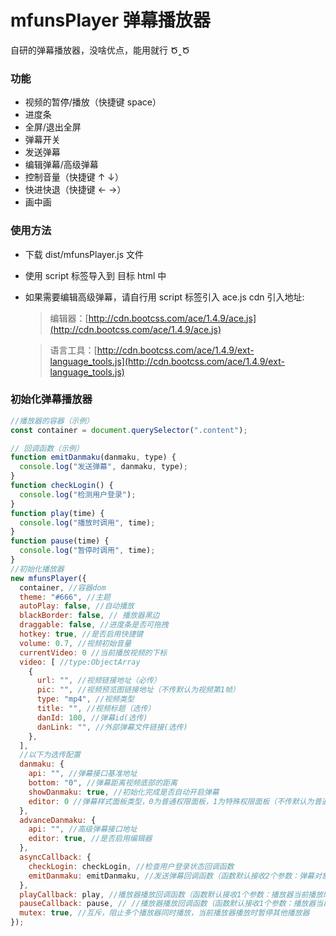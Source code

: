 # mfunsPlayer 弹幕播放器

自研的弹幕播放器，没啥优点，能用就行 Ծ‸Ծ

### 功能

- 视频的暂停/播放（快捷键 space）
- 进度条
- 全屏/退出全屏
- 弹幕开关
- 发送弹幕
- 编辑弹幕/高级弹幕
- 控制音量（快捷键 ↑ ↓）
- 快进快退（快捷键 ← →）
- 画中画

### 使用方法

- 下载 dist/mfunsPlayer.js 文件
- 使用 script 标签导入到 目标 html 中

- 如果需要编辑高级弹幕，请自行用 script 标签引入 ace.js
  cdn 引入地址:

  > 编辑器：[http://cdn.bootcss.com/ace/1.4.9/ace.js](http://cdn.bootcss.com/ace/1.4.9/ace.js)

  > 语言工具：[http://cdn.bootcss.com/ace/1.4.9/ext-language_tools.js](http://cdn.bootcss.com/ace/1.4.9/ext-language_tools.js)

### 初始化弹幕播放器

```js
//播放器的容器（示例）
const container = document.querySelector(".content");

// 回调函数（示例）
function emitDanmaku(danmaku, type) {
  console.log("发送弹幕", danmaku, type);
}
function checkLogin() {
  console.log("检测用户登录");
}
function play(time) {
  console.log("播放时调用", time);
}
function pause(time) {
  console.log("暂停时调用", time);
}
//初始化播放器
new mfunsPlayer({
  container, //容器dom
  theme: "#666", //主题
  autoPlay: false, //自动播放
  blackBorder: false, // 播放器黑边
  draggable: false, //进度条是否可拖拽
  hotkey: true, //是否启用快捷键
  volume: 0.7, //视频初始音量
  currentVideo: 0 //当前播放视频的下标
  video: [ //type:ObjectArray
    {
      url: "", //视频链接地址（必传）
      pic: "", //视频预览图链接地址（不传默认为视频第1帧）
      type: "mp4", //视频类型
      title: "", //视频标题（选传）
      danId: 100, //弹幕id(选传)
      danLink: "", //外部弹幕文件链接(选传)
    },
  ],
  //以下为选传配置
  danmaku: {
    api: "", //弹幕接口基准地址
    bottom: "0", //弹幕距离视频底部的距离
    showDanmaku: true, //初始化完成是否自动开启弹幕
    editor: 0 //弹幕样式面板类型，0为普通权限面板，1为特殊权限面板（不传默认为普通权限面板）
  },
  advanceDanmaku: {
    api: "", //高级弹幕接口地址
    editor: true, //是否启用编辑器
  },
  asyncCallback: {
    checkLogin: checkLogin, //检查用户登录状态回调函数
    emitDanmaku: emitDanmaku, //发送弹幕回调函数（函数默认接收2个参数：弹幕对象，弹幕类型）如： (danmaku,type)=>{}
  },
  playCallback: play, //播放器播放回调函数（函数默认接收1个参数：播放器当前播放时间）如： (currentTime)=>{}
  pauseCallback: pause, // //播放器播放回调函数（函数默认接收1个参数：播放器当前播放时间）如： (currentTime)=>{}
  mutex: true, //互斥，阻止多个播放器同时播放，当前播放器播放时暂停其他播放器
});
```
